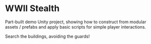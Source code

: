 WWII Stealth
============

Part-built demo Unity project, showing how to construct from modular assets / prefabs and apply basic scripts for simple player interactions.

Search the buildings, avoiding the guards!

